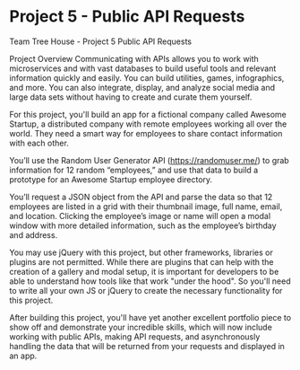 # Project 5 - Public API Requests
 Team Tree House - Project 5 Public API Requests
 
Project Overview
Communicating with APIs allows you to work with microservices and with vast databases to build useful tools and relevant information quickly and easily. You can build utilities, games, infographics, and more. You can also integrate, display, and analyze social media and large data sets without having to create and curate them yourself.

For this project, you'll build an app for a fictional company called Awesome Startup, a distributed company with remote employees working all over the world. They need a smart way for employees to share contact information with each other.

You’ll use the Random User Generator API (https://randomuser.me/) to grab information for 12 random “employees,” and use that data to build a prototype for an Awesome Startup employee directory.

You’ll request a JSON object from the API and parse the data so that 12 employees are listed in a grid with their thumbnail image, full name, email, and location. Clicking the employee’s image or name will open a modal window with more detailed information, such as the employee’s birthday and address.

You may use jQuery with this project, but other frameworks, libraries or plugins are not permitted. While there are plugins that can help with the creation of a gallery and modal setup, it is important for developers to be able to understand how tools like that work "under the hood". So you'll need to write all your own JS or jQuery to create the necessary functionality for this project.

After building this project, you'll have yet another excellent portfolio piece to show off and demonstrate your incredible skills, which will now include working with public APIs, making API requests, and asynchronously handling the data that will be returned from your requests and displayed in an app.
